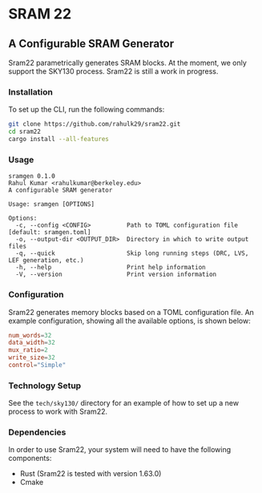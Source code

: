 # SRAM 22

## A Configurable SRAM Generator

Sram22 parametrically generates SRAM blocks. At the moment, we only support the SKY130 process.
Sram22 is still a work in progress.

### Installation

To set up the CLI, run the following commands:

```bash
git clone https://github.com/rahulk29/sram22.git
cd sram22
cargo install --all-features
```

### Usage

```
sramgen 0.1.0
Rahul Kumar <rahulkumar@berkeley.edu>
A configurable SRAM generator

Usage: sramgen [OPTIONS]

Options:
  -c, --config <CONFIG>          Path to TOML configuration file [default: sramgen.toml]
  -o, --output-dir <OUTPUT_DIR>  Directory in which to write output files
  -q, --quick                    Skip long running steps (DRC, LVS, LEF generation, etc.)
  -h, --help                     Print help information
  -V, --version                  Print version information
```

### Configuration

Sram22 generates memory blocks based on a TOML configuration file. An example configuration, showing all the available options, is shown below:

```toml
num_words=32
data_width=32
mux_ratio=2
write_size=32
control="Simple"
```

### Technology Setup

See the `tech/sky130/` directory for an example of how to set up a new process to work with Sram22.


### Dependencies

In order to use Sram22, your system will need to have the following components:

- Rust (Sram22 is tested with version 1.63.0)
- Cmake

